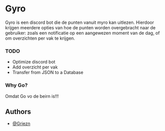 # Gyro
Gyro is een discord bot die de punten vanuit myro kan uitlezen. Hierdoor krijgen meerdere opties van hoe de punten worden overgebracht naar de gebruiker: zoals een notificatie op een aangewezen moment van de dag, of om overzichten per vak te krijgen.

### TODO
- Optimize discord bot
- Add overzicht per vak
- Transfer from JSON to a Database

### Why Go?
Omdat Go vo de beirn is!!!

## Authors
- [@Griezn](https://github.com/Griezn)
